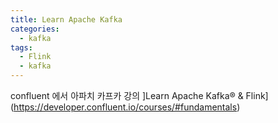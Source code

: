 ```yaml
---
title: Learn Apache Kafka
categories:
  - kafka
tags: 
  - Flink
  - kafka
---
```


confluent 에서 아파치 카프카 강의 
]Learn Apache Kafka® & Flink](https://developer.confluent.io/courses/#fundamentals)

